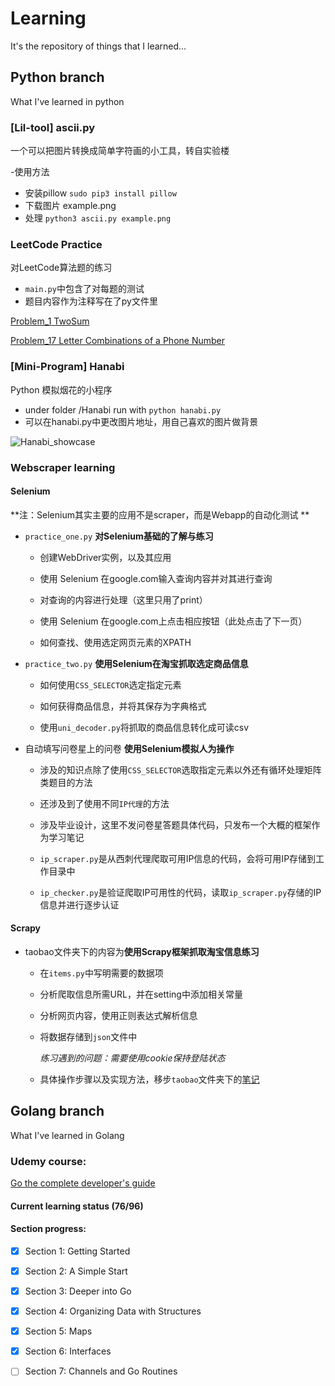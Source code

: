 # Learning
It's the repository of things that I learned...

## Python branch
What I've learned in python

### [Lil-tool] ascii.py

一个可以把图片转换成简单字符画的小工具，转自实验楼

-使用方法
* 安装pillow `sudo pip3 install pillow`
* 下载图片 example.png
* 处理 `python3 ascii.py example.png`

### LeetCode Practice

对LeetCode算法题的练习
* `main.py`中包含了对每题的测试
* 题目内容作为注释写在了py文件里

[Problem_1 TwoSum](https://github.com/DavidNeko/Learning/blob/Python/LeetCodePractice/p_001_TwoSum.py)

[Problem_17 Letter Combinations of a Phone Number](https://github.com/DavidNeko/Learning/blob/Python/LeetCodePractice/p_017_Letter_Combinations_of_a_Phone_Number.py)


### [Mini-Program] Hanabi

Python 模拟烟花的小程序
* under folder /Hanabi run with `python hanabi.py`
* 可以在hanabi.py中更改图片地址，用自己喜欢的图片做背景

![Hanabi_showcase](https://i.makeagif.com/media/9-14-2018/rgKbNS.gif)

### Webscraper learning

#### Selenium

**注：Selenium其实主要的应用不是scraper，而是Webapp的自动化测试
**

* `practice_one.py` **对Selenium基础的了解与练习**
	
	* 创建WebDriver实例，以及其应用
	
	* 使用 Selenium 在google.com输入查询内容并对其进行查询
	
	* 对查询的内容进行处理（这里只用了print）
	
	* 使用 Selenium 在google.com上点击相应按钮（此处点击了下一页）
	
	* 如何查找、使用选定网页元素的XPATH
	
	
* `practice_two.py` **使用Selenium在淘宝抓取选定商品信息**

	* 如何使用`CSS_SELECTOR`选定指定元素
	
	* 如何获得商品信息，并将其保存为字典格式
	
	* 使用`uni_decoder.py`将抓取的商品信息转化成可读csv
	
* 自动填写问卷星上的问卷 **使用Selenium模拟人为操作**

	* 涉及的知识点除了使用`CSS_SELECTOR`选取指定元素以外还有循环处理矩阵类题目的方法
	
	* 还涉及到了使用不同`IP代理`的方法
	
	* 涉及毕业设计，这里不发问卷星答题具体代码，只发布一个大概的框架作为学习笔记
	
	* `ip_scraper.py`是从西刺代理爬取可用IP信息的代码，会将可用IP存储到工作目录中
	
	* `ip_checker.py`是验证爬取IP可用性的代码，读取`ip_scraper.py`存储的IP信息并进行逐步认证

	
#### Scrapy

* taobao文件夹下的内容为**使用Scrapy框架抓取淘宝信息练习**

	* 在`items.py`中写明需要的数据项
	
	* 分析爬取信息所需URL，并在setting中添加相关常量
	
	* 分析网页内容，使用正则表达式解析信息
	
	* 将数据存储到`json`文件中
	
		*练习遇到的问题：需要使用cookie保持登陆状态*
		
	*	具体操作步骤以及实现方法，移步`taobao`文件夹下的[笔记](https://github.com/DavidNeko/Learning/blob/Python/WebScraper/Scrapy_practice/taobao/README.md)




## Golang branch
What I've learned in Golang

### Udemy course: 
[Go the complete developer's guide](https://www.udemy.com/go-the-complete-developers-guide/)

#### Current learning status (76/96)
#### Section progress:
- [x] Section 1: Getting Started
- [x] Section 2: A Simple Start
- [x] Section 3: Deeper into Go
- [x] Section 4: Organizing Data with Structures
- [x] Section 5: Maps
- [x] Section 6: Interfaces
- [ ] Section 7: Channels and Go Routines


